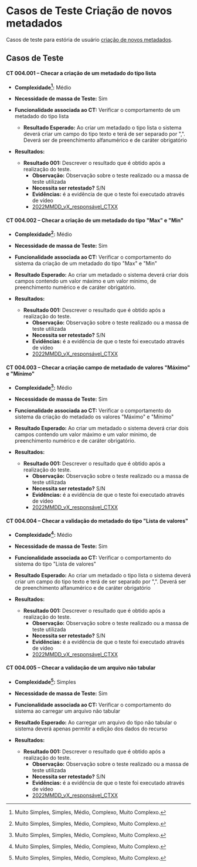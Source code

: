 # Casos de Teste Criação de novos metadados

Casos de teste para estória de usuário [criação de novos metadados](../../estorias_de_usuarios/04_criacao_de_novos_metadados).

## Casos de Teste

#### **CT 004.001 –** Checar a criação de um metadado do tipo lista

  - **Complexidade[^¹]:** Médio
  - **Necessidade de massa de Teste:** Sim
  - **Funcionalidade associada ao CT:** Verificar o comportamento de um metadado do tipo lista
      - **Resultado Esperado:** Ao criar um metadado o tipo lista o sistema deverá criar um campo do tipo texto e terá de ser separado por ",". Deverá ser de preenchimento alfanumérico e de caráter obrigatório

  - **Resultados:**  
    - **Resultado 001:** Descrever o resultado que é obtido após a realização do teste.
        - **Observação:** Observação sobre o teste realizado ou a massa de teste utilizada
        - **Necessita ser retestado?** S/N
        - **Evidências:** é a evidência de que o teste foi executado através de vídeo
        - [2022MMDD_vX_responsável_CTXX](Link_para_video_youtube)

#### **CT 004.002 –** Checar a criação de um metadado do tipo "Max" e "Min"

  - **Complexidade[^¹]:** Médio
  - **Necessidade de massa de Teste:** Sim
  - **Funcionalidade associada ao CT:** Verificar o comportamento do sistema da criação de um metadado do tipo "Max" e "Min"
  - **Resultado Esperado:** Ao criar um metadado o sistema deverá criar dois campos contendo um valor máximo e um valor minimo, de preenchimento numérico e de caráter obrigatório.

  - **Resultados:**  
    - **Resultado 001:** Descrever o resultado que é obtido após a realização do teste.
        - **Observação:** Observação sobre o teste realizado ou a massa de teste utilizada
        - **Necessita ser retestado?** S/N
        - **Evidências:** é a evidência de que o teste foi executado através de vídeo
        - [2022MMDD_vX_responsável_CTXX](Link_para_video_youtube)

#### **CT 004.003 –** Checar a criação campo de metadado de valores "Máximo"  e "Mínimo"

  - **Complexidade[^¹]:** Médio
  - **Necessidade de massa de Teste:** Sim
  - **Funcionalidade associada ao CT:** Verificar o comportamento do sistema da criação do metadado os valores "Máximo"  e "Mínimo"
  - **Resultado Esperado:** Ao criar um metadado o sistema deverá criar dois campos contendo um valor máximo e um valor minimo, de preenchimento numérico e de caráter obrigatório.

  - **Resultados:**  
    - **Resultado 001:** Descrever o resultado que é obtido após a realização do teste.
        - **Observação:** Observação sobre o teste realizado ou a massa de teste utilizada
        - **Necessita ser retestado?** S/N
        - **Evidências:** é a evidência de que o teste foi executado através de vídeo
        - [2022MMDD_vX_responsável_CTXX](Link_para_video_youtube)

#### **CT 004.004 –** Checar a validação do metadado do tipo "Lista de valores"

  - **Complexidade[^¹]:** Médio
  - **Necessidade de massa de Teste:** Sim
  - **Funcionalidade associada ao CT:** Verificar o comportamento do sistema do tipo "Lista de valores"
  - **Resultado Esperado:** Ao criar um metadado o tipo lista o sistema deverá criar um campo do tipo texto e terá de ser separado por ",". Deverá ser de  preenchimento alfanumérico e de caráter obrigatório

  - **Resultados:**  
    - **Resultado 001:** Descrever o resultado que é obtido após a realização do teste.
        - **Observação:** Observação sobre o teste realizado ou a massa de teste utilizada
        - **Necessita ser retestado?** S/N
        - **Evidências:** é a evidência de que o teste foi executado através de vídeo
        - [2022MMDD_vX_responsável_CTXX](Link_para_video_youtube)

#### **CT 004.005 –** Checar a validação de um arquivo não tabular

  - **Complexidade[^¹]:** Simples
  - **Necessidade de massa de Teste:** Sim
  - **Funcionalidade associada ao CT:** Verificar o comportamento do sistema ao carregar um arquivo não tabular
  - **Resultado Esperado:** Ao carregar um arquivo do tipo não tabular o sistema deverá apenas  permitir a edição dos dados do recurso

  - **Resultados:**  
    - **Resultado 001:** Descrever o resultado que é obtido após a realização do teste.
        - **Observação:** Observação sobre o teste realizado ou a massa de teste utilizada
        - **Necessita ser retestado?** S/N
        - **Evidências:** é a evidência de que o teste foi executado através de vídeo
        - [2022MMDD_vX_responsável_CTXX](Link_para_video_youtube)

[^¹]: Muito Simples, Simples, Médio, Complexo, Muito Complexo.